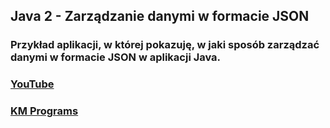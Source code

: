 ## Java 2 - Zarządzanie danymi w formacie JSON

### Przykład aplikacji, w której pokazuję, w jaki sposób zarządzać danymi w formacie JSON w aplikacji Java.

### [YouTube](https://www.youtube.com/watch?v=Rr0ctKODJEU&list=PLCXqHvi_kahzG6YsoZrYQ6N4RLLkGJu7N&index=2)
### [KM Programs](https://km-programs.pl/)
